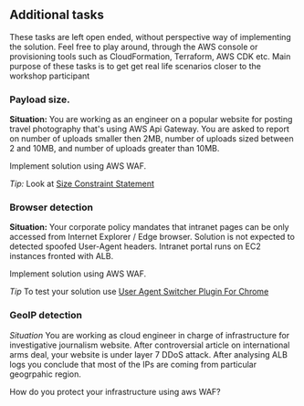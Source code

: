 ## Additional tasks

These tasks are left open ended, without perspective way of
implementing the solution. Feel free to play around, through
the AWS console or provisioning tools such as CloudFormation,
Terraform, AWS CDK etc. Main purpose of these tasks is to
get get real life scenarios closer to the workshop participant

### Payload size.

**Situation:** You are working as an engineer on a popular
website for posting travel photography that's using AWS Api Gateway.
You are asked to report on number of uploads smaller then 2MB, number of uploads
sized between 2 and 10MB, and number of uploads greater than 10MB.

Implement solution using AWS WAF.

*Tip:* Look at [Size Constraint Statement](https://docs.aws.amazon.com/waf/latest/developerguide/waf-rule-statement-type-size-constraint-match.html)

### Browser detection

**Situation:**  Your corporate policy mandates that intranet pages can be only
accessed from Internet Explorer / Edge browser. Solution is not expected to
detected spoofed User-Agent headers. Intranet portal runs on EC2 instances fronted
with ALB.

Implement solution using AWS WAF.

*Tip* To test your solution use [User Agent Switcher Plugin For Chrome](https://chrome.google.com/webstore/detail/user-agent-switcher-for-c/djflhoibgkdhkhhcedjiklpkjnoahfmg) 

### GeoIP detection

*Situation* You are working as cloud engineer in charge of infrastructure for
investigative journalism website. After controversial article on international
arms deal, your website is under layer 7 DDoS attack. After analysing ALB logs you
conclude that most of the IPs are coming from particular geogrpahic region.

How do you protect your infrastructure using aws WAF?
